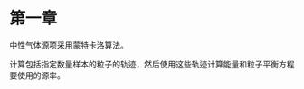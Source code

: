 # 第一章
中性气体源项采用蒙特卡洛算法。

计算包括指定数量样本的粒子的轨迹，然后使用这些轨迹计算能量和粒子平衡方程要使用的源率。
<!--stackedit_data:
eyJoaXN0b3J5IjpbMzI3ODU1MjI2LC0zMDQ5Mzg5NDVdfQ==
-->